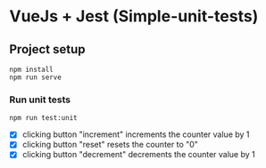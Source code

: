 
# VueJs + Jest (Simple-unit-tests)

## Project setup
```
npm install
npm run serve
```

### Run unit tests
```
npm run test:unit
```

 - [X] clicking button "increment" increments the counter value by 1
 - [X] clicking button "reset" resets the counter to "0"
 - [X] clicking button "decrement" decrements the counter value by 1
